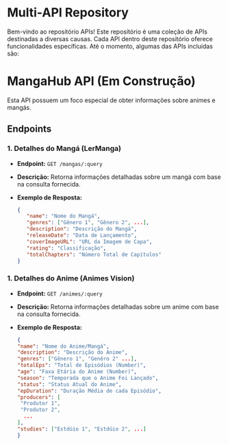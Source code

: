 # Multi-API Repository

Bem-vindo ao repositório APIs! Este repositório é uma coleção de APIs destinadas a diversas causas. Cada API dentro deste repositório oferece funcionalidades específicas. Até o momento, algumas das APIs incluídas são:

# MangaHub API (Em Construção)

Esta API possuem um foco especial de obter informações sobre animes e mangás.

## Endpoints

### 1. Detalhes do Mangá (LerManga)

-  **Endpoint:** `GET /mangas/:query`
-  **Descrição:** Retorna informações detalhadas sobre um mangá com base na consulta fornecida.
-  **Exemplo de Resposta:**

   ```json
   {
      "name": "Nome do Mangá",
      "genres": ["Gênero 1", "Gênero 2", ...],
      "description": "Descrição do Mangá",
      "releaseDate": "Data de Lançamento",
      "coverImageURL": "URL da Imagem de Capa",
      "rating": "Classificação",
      "totalChapters": "Número Total de Capítulos"
   }
   ```

### 1. Detalhes do Anime (Animes Vision)

-  **Endpoint:** `GET /animes/:query`
-  **Descrição:** Retorna informações detalhadas sobre um anime com base na consulta fornecida.
-  **Exemplo de Resposta:**

   ```json
   {
   "name": "Nome do Anime/Mangá",
   "description": "Descrição do Anime",
   "genres": ["Gênero 1", "Genêro 2" ...],
   "totalEps": "Total de Episódios (Number)",
   "age": "Faxa Etária do Anime (Number)",
   "season": "Temporada que o Anime Foi Lançado",
   "status": "Status Atual do Anime",
   "epDuration": "Duração Média de cada Episódio",
   "producers": [
    "Produtor 1",
    "Produtor 2",
     ...
   ],
   "studies": ["Estdúio 1", "Estdúio 2", ...]
   }
   ```
